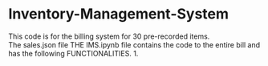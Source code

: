 # Inventory-Management-System

This code is for the billing system for 30 pre-recorded items.  
The sales.json file
THE IMS.ipynb file contains the code to the entire bill and has the following FUNCTIONALITIES. 
1. 

